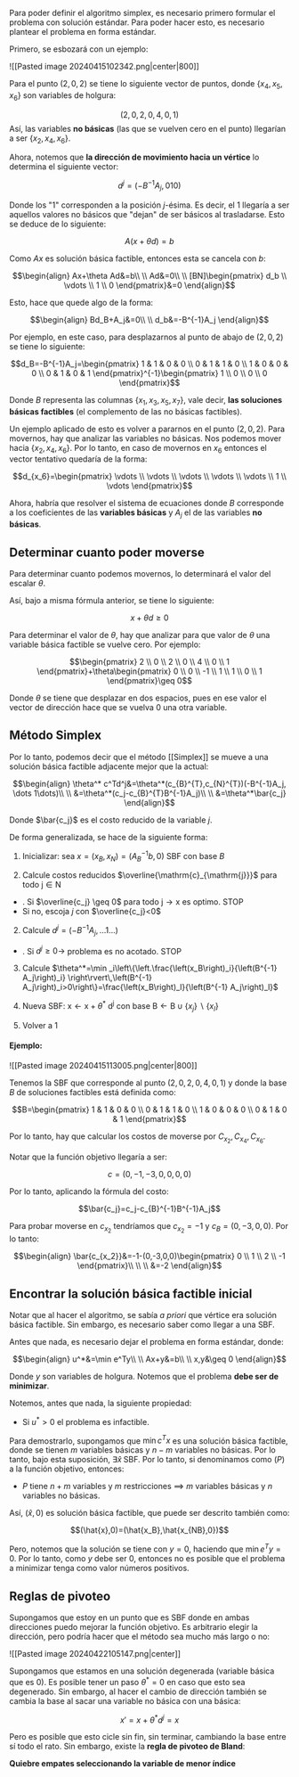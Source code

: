 
Para poder definir el algoritmo simplex, es necesario primero formular el problema con solución estándar. Para poder hacer esto, es necesario plantear el problema en forma estándar. 

Primero, se esbozará con un ejemplo: 

![[Pasted image 20240415102342.png|center|800]] 

Para el punto $(2,0,2)$ se tiene lo siguiente vector de puntos, donde $\lbrace x_4, x_5, x_6\rbrace$ son variables de holgura: 

$$(2,0,2,0,4,0,1)$$
Así, las variables **no básicas** (las que se vuelven cero en el punto) llegarían a ser $\lbrace x_2, x_4, x_6\rbrace$. 

Ahora, notemos que **la dirección de movimiento hacia un vértice** lo determina el siguiente vector: 

$$d^j=(-B^{-1}A_j, 010)$$

Donde los "1" corresponden a la posición $j$-ésima. Es decir, el $1$ llegaría a ser aquellos valores no básicos que "dejan" de ser básicos al trasladarse. Esto se deduce de lo siguiente: 

$$A(x+\theta d)=b$$

Como $Ax$ es solución básica factible, entonces esta se cancela con $b$: 

$$\begin{align}
Ax+\theta Ad&=b\\  \\
Ad&=0\\  \\
[BN]\begin{pmatrix}
d_b \\
\vdots \\
1 \\
0
\end{pmatrix}&=0
\end{align}$$

Esto, hace que quede algo de la forma: 

$$\begin{align}
Bd_B+A_j&=0\\  \\
d_b&=-B^{-1}A_j
\end{align}$$

Por ejemplo, en este caso, para desplazarnos al punto de abajo de $(2,0,2)$ se tiene lo siguiente: 

$$d_B=-B^{-1}A_j=\begin{pmatrix}
1 & 1 & 0 & 0 \\
0 & 1 & 1 & 0 \\
1 & 0 & 0 & 0 \\
0 & 1 & 0 & 1
\end{pmatrix}^{-1}\begin{pmatrix}
1 \\
0 \\
0 \\
0
\end{pmatrix}$$

Donde $B$ representa las columnas $\lbrace x_1, x_3, x_5, x_7\rbrace$, vale decir, **las soluciones básicas factibles** (el complemento de las no básicas factibles). 

Un ejemplo aplicado de esto es volver a pararnos en el punto $(2,0,2)$. Para movernos, hay que analizar las variables no básicas. Nos podemos mover hacia $\lbrace x_2, x_4, x_6\rbrace$. Por lo tanto, en caso de movernos en $x_6$ entonces el vector tentativo quedaría de la forma:

$$d_{x_6}=\begin{pmatrix}
\vdots \\
\vdots \\
\vdots \\
\vdots \\
\vdots \\
1 \\
\vdots
\end{pmatrix}$$

Ahora, habría que resolver el sistema de ecuaciones donde $B$ corresponde a los coeficientes de las **variables básicas** y $A_j$ el de las variables **no básicas**. 

## Determinar cuanto poder moverse 

Para determinar cuanto podemos movernos, lo determinará el valor del escalar $\theta$. 

Así, bajo a misma fórmula anterior, se tiene lo siguiente: 

$$x+\theta d\geq 0$$

Para determinar el valor de $\theta$, hay que analizar para que valor de $\theta$ una variable básica factible se vuelve cero. Por ejemplo: 

$$\begin{pmatrix}
2 \\
0 \\
2 \\
0 \\
4 \\
0 \\
1
\end{pmatrix}+\theta\begin{pmatrix}
0 \\
0 \\
-1 \\
1 \\
1 \\
0 \\
1
\end{pmatrix}\geq 0$$

Donde $\theta$ se tiene que desplazar en dos espacios, pues en ese valor el vector de dirección hace que se vuelva $0$ una otra variable. 

## Método Simplex 

Por lo tanto, podemos decir que el método [[Simplex]] se mueve a una solución básica factible adjacente mejor que la actual: 

$$\begin{align}
\theta^* c^Td^j&=\theta^*(c_{B}^{T},c_{N}^{T})(-B^{-1}A_j, \dots 1\dots)\\  \\
&=\theta^*(c_j-c_{B}^{T}B^{-1}A_j)\\  \\
&=\theta^*\bar{c_j}
\end{align}$$

Donde $\bar{c_j}$ es el costo reducido de la variable $j$. 

De forma generalizada, se hace de la siguiente forma: 

1. Inicializar: sea $x=\left(x_B, x_N\right)=\left(A_B^{-1} b, 0\right)$ SBF con base $B$

2. Calcule costos reducidos $\overline{\mathrm{c}_{\mathrm{j}}}$ para todo $\mathrm{j} \in \mathrm{N}$
- . Si $\overline{c_j} \geq 0$ para todo $\mathrm{j} \rightarrow \mathrm{x}$ es optimo. STOP
-  Si no, escoja $j$ con $\overline{c_j}<0$

2. Calcule $d^j=\left(-B^{-1} A_j, \ldots 1 \ldots\right)$
- . Si $d^j \geq 0 \rightarrow$ problema es no acotado. STOP

3. Calcule $\theta^*=\min _i\left\{\left.\frac{\left(x_B\right)_i}{\left(B^{-1} A_j\right)_i} \right\rvert\,\left(B^{-1} A_j\right)_i>0\right\}=\frac{\left(x_B\right)_l}{\left(B^{-1} A_j\right)_l}$

4. Nueva SBF: $\mathrm{x} \leftarrow \mathrm{x}+\theta^* \mathrm{~d}^{\mathrm{j}}$ con base $\mathrm{B} \leftarrow \mathrm{B} \cup\left\{x_j\right\} \backslash\left\{x_l\right\}$

5. Volver a 1

#### Ejemplo: 

![[Pasted image 20240415113005.png|center|800]] 

Tenemos la SBF que corresponde al punto $(2,0,2,0,4,0,1)$ y donde la base $B$ de soluciones factibles está definida como: 

$$B=\begin{pmatrix}
1 & 1 & 0 & 0 \\
0 & 1 & 1 & 0 \\
1 & 0 & 0 & 0 \\
0 & 1 & 0 & 1
\end{pmatrix}$$

Por lo tanto, hay que calcular los costos de moverse por $C_{x_2}, C_{x_4}, C_{x_6}$. 

Notar que la función objetivo llegaría a ser: 

$$c=(0,-1,-3,0,0,0,0)$$

Por lo tanto, aplicando la fórmula del costo: 

$$\bar{c_j}=c_j-c_{B}^{-1}B^{-1}A_j$$

Para probar moverse en $c_{x_2}$ tendríamos que $c_{x_2}=-1$ y $c_B=(0,-3,0,0)$. Por lo tanto: 

$$\begin{align}
\bar{c_{x_2}}&=-1-(0,-3,0,0)\begin{pmatrix}
0 \\
1 \\
2 \\
-1
\end{pmatrix}\\ \\  \\
&=-2 
\end{align}$$

## Encontrar la solución básica factible inicial 

Notar que al hacer el algoritmo, se sabía *a priori* que vértice era solución básica factible. Sin embargo, es necesario saber como llegar a una SBF. 

Antes que nada, es necesario dejar el problema en forma estándar, donde: 

$$\begin{align}
u^*&=\min e^Ty\\  \\
Ax+y&=b\\  \\
x,y&\geq 0
\end{align}$$

Donde $y$ son variables de holgura. Notemos que el problema **debe ser de minimizar**. 

Notemos, antes que nada, la siguiente propiedad: 

- Si $u^*>0$ el problema es infactible. 

Para demostrarlo, supongamos que $\min c^Tx$ es una solución básica factible, donde se tienen $m$ variables básicas y $n-m$ variables no básicas. Por lo tanto, bajo esta suposición, $\exists\hat{x}\;\text{SBF}$. Por lo tanto, si denominamos como $(P)$ a la función objetivo, entonces: 

- $P$ tiene $n+m$ variables y $m$ restricciones $\implies$ $m$ variables básicas y $n$ variables no básicas. 

Así, $(\hat{x},0)$ es solución básica factible, que puede ser descrito también como: 

$$(\hat{x},0)=(\hat{x_B},\hat{x_{NB},0})$$

Pero, notemos que la solución se tiene con $y=0$, haciendo que $\min e^Ty=0$. Por lo tanto, como $y$ debe ser $0$, entonces no es posible que el problema a minimizar tenga como valor números positivos.

## Reglas de pivoteo 

Supongamos que estoy en un punto que es SBF donde en ambas direcciones puedo mejorar la función objetivo. Es arbitrario elegir la dirección, pero podría hacer que el método sea mucho más largo o no: 

![[Pasted image 20240422105147.png|center]] 

Supongamos que estamos en una solución degenerada (variable básica que es $0$). Es posible tener un paso $\theta^*=0$ en caso que esto sea degenerado. Sin embargo, al hacer el cambio de dirección también se cambia la base al sacar una variable no básica con una básica: 

$$x'=x+\theta^*d^j=x$$

Pero es posible que esto cicle sin fin, sin terminar, cambiando la base entre sí todo el rato. Sin embargo, existe la **regla de pivoteo de Bland**: 

**Quiebre empates seleccionando la variable de menor índice** 